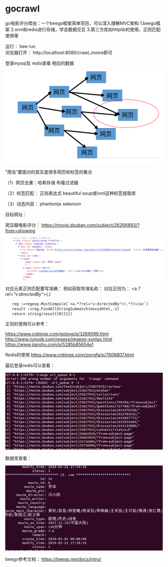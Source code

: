 # gocrawl
go电影评分爬虫：一个beego框架简单项目，可以深入理解MVC架构
1.beego框架
2.orm和redis进行存储，学会数据交互
3.第三方库如httplib的使用，正则匹配使用等

运行：
bee  run   
浏览器打开：
http://localhost:8080/crawl_moive即可  


登录mysql及 redis查看 相应的数据    

![1](https://github.com/xingyushu/gocrawl/blob/master/img-folder/01.png)


”爬虫“要面对的其实是很多网页和标签的集合 

（1）网页去重：哈希存储 布隆过滤器
  
（2）标签匹配：
   正则表达式
   beautiful soup或lxml这种标签提取库
   
（3）动态内容：
    phantomjs
    selenium

目标网址：

爬豆瓣电影评分：
https://movie.douban.com/subject/26266893/?from=showing

![2](https://github.com/xingyushu/gocrawl/blob/master/img-folder/02.png)


对应元素正则匹配要写准确：
例如获取导演名称：
  对应正则为：     <a.*?rel="v:directedBy">(.*)</a>
  ```
     reg :=regexp.MustCompile(`<a.*?rel="v:directedBy">(.*?)</a>`)
     result :=reg.FindAllStringSubmatch(movieHtml,-1)
     return string(result[0][1])
  ```  
正则的使用可以参考：  

https://www.cnblogs.com/golove/p/3269099.html
http://www.runoob.com/regexp/regexp-syntax.html
https://www.jianshu.com/p/5285b85654e1

Redis的使用 
https://www.cnblogs.com/zongfa/p/7808807.html

最后登录redis可以查看：

![3](https://github.com/xingyushu/gocrawl/blob/master/img-folder/03.png)

数据库查看：

![4](https://github.com/xingyushu/gocrawl/blob/master/img-folder/04.png)


beego参考文档：
https://beego.me/docs/intro/
